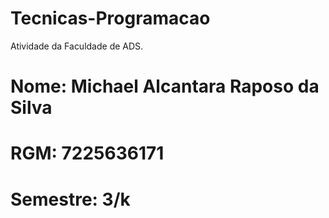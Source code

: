 # Tecnicas-Programacao
Atividade da Faculdade de ADS.
# Nome: Michael Alcantara Raposo da Silva
# RGM: 7225636171
# Semestre: 3/k
